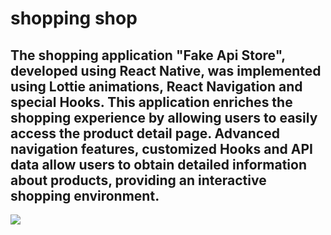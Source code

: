 # shopping shop

## The shopping application "Fake Api Store", developed using React Native, was implemented using Lottie animations, React Navigation and special Hooks. This application enriches the shopping experience by allowing users to easily access the product detail page. Advanced navigation features, customized Hooks and API data allow users to obtain detailed information about products, providing an interactive shopping environment.

![](shoping.gif)
